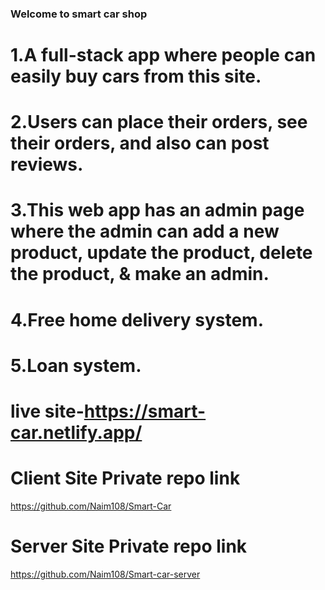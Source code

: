 ### Welcome to smart car shop
# 1.A full-stack app where people can easily buy cars from this site.
# 2.Users can place their orders, see their orders, and also can post reviews.
# 3.This web app has an admin page where the admin can add a new product, update the product, delete the product, & make  an admin.
# 4.Free home delivery system.
# 5.Loan system.

# live site-https://smart-car.netlify.app/
# Client Site Private repo link
https://github.com/Naim108/Smart-Car
# Server Site Private repo link
https://github.com/Naim108/Smart-car-server
